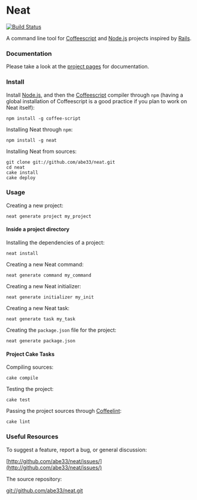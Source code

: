 # Neat
[![Build Status](https://travis-ci.org/abe33/neat.png?branch=0.0.70)](https://travis-ci.org/abe33/neat)

A command line tool for [Coffeescript][coffee] and [Node.js][node] projects inspired by [Rails][rails].

### Documentation

Please take a look at the [project pages](http://abe33.github.com/neat/) for documentation.

### Install

Install [Node.js][node], and then the [Coffeescript][coffee] compiler through
`npm` (having a global installation of Coffeescript is a good practice if you
plan to work on Neat itself):

    npm install -g coffee-script

Installing Neat through `npm`:

    npm install -g neat

Installing Neat from sources:

    git clone git://github.com/abe33/neat.git
    cd neat
    cake install
    cake deploy

### Usage

Creating a new project:

    neat generate project my_project

#### Inside a project directory

Installing the dependencies of a project:

    neat install

Creating a new Neat command:

    neat generate command my_command

Creating a new Neat initializer:

    neat generate initializer my_init

Creating a new Neat task:

    neat generate task my_task

Creating the `package.json` file for the project:

    neat generate package.json

#### Project Cake Tasks

Compiling sources:

    cake compile

Testing the project:

    cake test

Passing the project sources through [Coffeelint][lint]:

    cake lint

### Useful Resources

To suggest a feature, report a bug, or general discussion:

[http://github.com/abe33/neat/issues/](http://github.com/abe33/neat/issues/)

The source repository:

[git://github.com/abe33/neat.git](git://github.com/abe33/neat.git)

[coffee]: http://jashkenas.github.com/coffee-script
[node]:   http://nodejs.org/
[rails]:  http://rubyonrails.org/
[lint]:   http://www.coffeelint.org/

